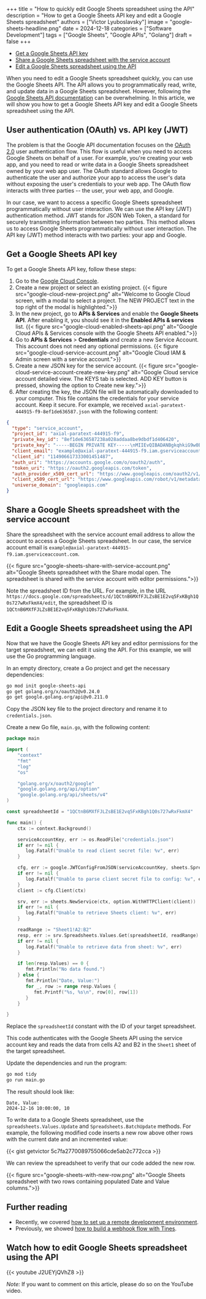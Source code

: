 +++
title = "How to quickly edit Google Sheets spreadsheet using the API"
description = "How to get a Google Sheets API key and edit a Google Sheets spreadsheet"
authors = ["Victor Lyuboslavsky"]
image = "google-sheets-headline.png"
date = 2024-12-18
categories = ["Software Development"]
tags = ["Google Sheets", "Google APIs", "Golang"]
draft = false
+++

- [Get a Google Sheets API key](#get-a-google-sheets-api-key)
- [Share a Google Sheets spreadsheet with the service account](#share-a-google-sheets-spreadsheet-with-the-service-account)
- [Edit a Google Sheets spreadsheet using the API](#edit-a-google-sheets-spreadsheet-using-the-api)

When you need to edit a Google Sheets spreadsheet quickly, you can use the Google Sheets API. The API allows you to
programmatically read, write, and update data in a Google Sheets spreadsheet. However, following the
[Google Sheets API documentation](https://developers.google.com/sheets/api/guides/concepts) can be overwhelming. In this
article, we will show you how to get a Google Sheets API key and edit a Google Sheets spreadsheet using the API.

## User authentication (OAuth) vs. API key (JWT)

The problem is that the Google API documentation focuses on the [OAuth 2.0](https://oauth.net/2/) user authentication
flow. This flow is useful when you need to access Google Sheets on behalf of a user. For example, you're creating your
web app, and you need to read or write data in a Google Sheets spreadsheet owned by your web app user. The OAuth
standard allows Google to authenticate the user and authorize your app to access the user's data without exposing the
user's credentials to your web app. The OAuth flow interacts with three parties -- the user, your web app, and Google.

In our case, we want to access a specific Google Sheets spreadsheet programmatically without user interaction. We can
use the API key (JWT) authentication method. JWT stands for JSON Web Token, a standard for securely transmitting
information between two parties. This method allows us to access Google Sheets programmatically without user
interaction. The API key (JWT) method interacts with two parties: your app and Google.

## Get a Google Sheets API key

To get a Google Sheets API key, follow these steps:

1. Go to the [Google Cloud Console](https://console.cloud.google.com/).
2. Create a new project or select an existing project.
   {{< figure src="google-cloud-new-project.png" alt="Welcome to Google Cloud screen, with a modal to select a project. The NEW PROJECT text in the top right of the modal is highlighted.">}}
3. In the new project, go to **APIs & Services** and enable the **Google Sheets API**. After enabling it, you should see
   it in the **Enabled APIs & services** list.
   {{< figure src="google-cloud-enabled-sheets-api.png" alt="Google Cloud APIs & Services console with the Google Sheets API enabled.">}}
4. Go to **APIs & Services** > **Credentials** and create a new Service Account. This account does not need any optional
   permissions.
   {{< figure src="google-cloud-service-account.png" alt="Google Cloud IAM & Admin screen with a service account.">}}
5. Create a new JSON key for the service account.
   {{< figure src="google-cloud-service-account-create-new-key.png" alt="Google Cloud service account detailed view. The KEYS tab is selected. ADD KEY button is pressed, showing the option to Create new key.">}}
6. After creating the key, the JSON file will be automatically downloaded to your computer. This file contains the
   credentials for your service account. Keep it secure. For example, we received
   `axial-paratext-444915-f9-8ef1de636587.json` with the following content:

```json
{
  "type": "service_account",
  "project_id": "axial-paratext-444915-f9",
  "private_key_id": "8ef1de636587238a028addaa8be9dbdf1d406420",
  "private_key": "-----BEGIN PRIVATE KEY-----\nMIIEvQIBADANBgkqhkiG9w0BAQEFAASCBKcwggSjAgEAAoIBAQDGFXmEc6VK0TO9\n2E/LDel4gTYl1u8uZGtX16B7Lo4ufM7ics3h9Gyi1lJMcGrHruGEzatDeTRclILd\nLhLwrckfl3IF9MIsqwaEkHk7YnUXj9zGl+v8LTGJL0ycQ9hVdoD6cCOOAmghLj8F\n9Sl6KQ5PHGbBUUL4qi8uExKY4tQOrqol1Pi3RPpAOCR6BLC/ZFPp+4e4HRhF+DMD\nI1QX8QwPit9XdIomnZPUL5sGD+q4cp1gHLBuBp2ehyiFI5MGhgzvCIQzaTExw7GK\nqrjYMjBKXaFRqGpZJWJMdVmGGHpmZLCL/wQmhujlThrF0FO8BHAGriAvUgDbH7m/\nMzGRk/KzAgMBAAECggEAE7LwBkWP8xxR9nfMG6fzB3pmHaY93BG9gRtfCNEM77+W\nvXtoUSfDJACHZ7WoUNpp8BCaDxg/JlPYndFmrcvCnCMuAjygkNujRsytWcQFXAYB\nETjrjYUbD4cGKeYvXfRuiDldt9Iyc9ZLCzch3FW36BMtft0reVpHXeAksdKg/yKf\nhM4jw3tQMu5JR3trLHtqwaA8VUav7I2Qn8nxEbB/0+AUatqpDOp/hQNTN7MGZ/i7\n4V0538U7C9RYDzk9hBBT2/IegGixlL0lX2V6LjYlRcEgC0PLuKF7gM/RRnorNPnv\nHfHxyZt6/MyI8RLRwwv05ZSITaOj66lXxReVsMXxhQKBgQD+vJPrvKD7mGiXRQto\nh1LJqPcyknzLzxf2OX5vZyF8asdroU0sRy8pYYHy8JCPlkOJ0fj9kq6R79W+rmn3\npFkvwRY9dUcJLpoMAMEfO4wQp3QKpxdkjMS8xGcEVOIZacAHCof7uUwrHUUcqRIq\nwrgZcj5P8ZjwsLmuqLNeXqFYNwKBgQDHEPf4PCyjieF+aGvaOPLfn/lRBbEQGlrg\n9Z09UXpxcW39RMq7MkS+U9m88Kn9MsEK3umJdP+s5m8ddVdIVgZLj96Ufn52RzRT\ne8crSjCVC3oQaloScvOBSQA1Z3Bn+QstIko042i2qTNJWMArdCJe9uRbwL1hqEvx\n+LtNPniDZQKBgQDX4g9maFzx/G8fS+doNc8mkmi01kqnGyJOjNknJnrNi1zoTTIv\nBUDly/oqXk/VMF6ajXV7yPTjPyOhTwUFV6Yx/2yOtzZ1hKYO6BDDHF8Ouitw37zG\nfTo6VCSOGjXnnaSdEwK9hYMUwuCQcoSv8oe9IQHIFJMt4EfsypIAtyf7rwKBgFtC\ntzvRcnGC+6K1AoTnyMimkWkIn/UO8Azj7TM4UFcDtnX+/KY3VHahAFhzSKswgnmW\nWiBPSAufFN+/dMVP0tD/Yv5Ww2k8GYwQWe3JtF4QBeTSrPp6QpJJwlO5WToBXZNS\nfgyjGNVs2ntMucTyF/PLYkOCKBBGVJLZAh1Wf29VAoGADf7a1l8kDKgokm6pc4qG\nzb97GMk1CpE0dGl31dvx2ilckDVP354yfWEwVXWWVfVSq/LQdJVgkdArYbAPdsPb\nYuUfNwXMSp/OjmEL2QyC2zRm+2ZZZt5bcnPRbYETzb2An8kDYX49vwgBLJXpLOmt\nlCvxUDyoASHgAMu+OlqHIh4=\n-----END PRIVATE KEY-----\n",
  "client_email": "example@axial-paratext-444915-f9.iam.gserviceaccount.com",
  "client_id": "114906617333001451487",
  "auth_uri": "https://accounts.google.com/o/oauth2/auth",
  "token_uri": "https://oauth2.googleapis.com/token",
  "auth_provider_x509_cert_url": "https://www.googleapis.com/oauth2/v1/certs",
  "client_x509_cert_url": "https://www.googleapis.com/robot/v1/metadata/x509/example%40axial-paratext-444915-f9.iam.gserviceaccount.com",
  "universe_domain": "googleapis.com"
}
```

## Share a Google Sheets spreadsheet with the service account

Share the spreadsheet with the service account email address to allow the account to access a Google Sheets spreadsheet.
In our case, the service account email is `example@axial-paratext-444915-f9.iam.gserviceaccount.com`.

{{< figure src="google-sheets-share-with-service-account.png" alt="Google Sheets spreadsheet with the Share modal open. The spreadsheet is shared with the service account with editor permissions.">}}

Note the spreadsheet ID from the URL. For example, in the URL
`https://docs.google.com/spreadsheets/d/1QCtnB6MXfFJLZsBE1E2vq5FxKBgh1Q0s727wRxFkmX4/edit`, the spreadsheet ID is
`1QCtnB6MXfFJLZsBE1E2vq5FxKBgh1Q0s727wRxFkmX4`.

## Edit a Google Sheets spreadsheet using the API

Now that we have the Google Sheets API key and editor permissions for the target spreadsheet, we can edit it using the
API. For this example, we will use the Go programming language.

In an empty directory, create a Go project and get the necessary dependencies:

```bash
go mod init google-sheets-api
go get golang.org/x/oauth2@v0.24.0
go get google.golang.org/api@v0.211.0
```

Copy the JSON key file to the project directory and rename it to `credentials.json`.

Create a new Go file, `main.go`, with the following content:

```go
package main

import (
    "context"
    "fmt"
    "log"
    "os"

    "golang.org/x/oauth2/google"
    "google.golang.org/api/option"
    "google.golang.org/api/sheets/v4"
)

const spreadsheetId = "1QCtnB6MXfFJLZsBE1E2vq5FxKBgh1Q0s727wRxFkmX4"

func main() {
    ctx := context.Background()

    serviceAccountKey, err := os.ReadFile("credentials.json")
    if err != nil {
       log.Fatalf("Unable to read client secret file: %v", err)
    }

    cfg, err := google.JWTConfigFromJSON(serviceAccountKey, sheets.SpreadsheetsScope)
    if err != nil {
       log.Fatalf("Unable to parse client secret file to config: %v", err)
    }
    client := cfg.Client(ctx)

    srv, err := sheets.NewService(ctx, option.WithHTTPClient(client))
    if err != nil {
       log.Fatalf("Unable to retrieve Sheets client: %v", err)
    }

    readRange := "Sheet1!A2:B2"
    resp, err := srv.Spreadsheets.Values.Get(spreadsheetId, readRange).Do()
    if err != nil {
       log.Fatalf("Unable to retrieve data from sheet: %v", err)
    }

    if len(resp.Values) == 0 {
       fmt.Println("No data found.")
    } else {
       fmt.Println("Date, Value:")
       for _, row := range resp.Values {
          fmt.Printf("%s, %s\n", row[0], row[1])
       }
    }

}
```

Replace the `spreadsheetId` constant with the ID of your target spreadsheet.

This code authenticates with the Google Sheets API using the service account key and reads the data from cells A2 and B2
in the `Sheet1` sheet of the target spreadsheet.

Update the dependencies and run the program:

```bash
go mod tidy
go run main.go
```

The result should look like:

```text
Date, Value:
2024-12-16 10:00:00, 10
```

To write data to a Google Sheets spreadsheet, use the `spreadsheets.Values.Update` and `Spreadsheets.BatchUpdate`
methods. For example, the following modified code inserts a new row above other rows with the current date and an
incremented value:

{{< gist getvictor 5c7fa2770089755066cde5ab2c772cca >}}

We can review the spreadsheet to verify that our code added the new row.

{{< figure src="google-sheets-with-new-row.png" alt="Google Sheets spreadsheet with two rows containing populated Date and Value columns.">}}

## Further reading

- Recently, we covered [how to set up a remote development environment](../remote-development-environment/).
- Previously, we showed [how to build a webhook flow with Tines](../webhook-flow-with-tines/).

## Watch how to edit Google Sheets spreadsheet using the API

{{< youtube J2UEYjQVhZ8 >}}

_Note:_ If you want to comment on this article, please do so on the YouTube video.
